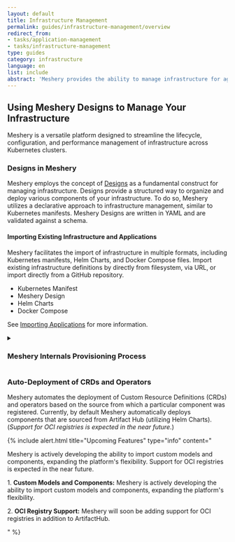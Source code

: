 ```yaml
---
layout: default
title: Infrastructure Management
permalink: guides/infrastructure-management/overview
redirect_from: 
- tasks/application-management
- tasks/infrastructure-management
type: guides
category: infrastructure
language: en
list: include
abstract: 'Meshery provides the ability to manage infrastructure for agility, maintainability, diversity, reliability and isolation, security, and speed.'
---
```


## Using Meshery Designs to Manage Your Infrastructure

Meshery is a versatile platform designed to streamline the lifecycle, configuration, and performance management of infrastructure across Kubernetes clusters.

### Designs in Meshery

Meshery employs the concept of [Designs]({{site.baseurl}}/concepts/logical/designs) as a fundamental construct for managing infrastructure. Designs provide a structured way to organize and deploy various components of your infrastructure. To do so, Meshery utilizes a declarative approach to infrastructure management, similar to Kubernetes manifests. Meshery Designs are written in YAML and are validated against a schema.

#### Importing Existing Infrastructure and Applications

Meshery facilitates the import of infrastructure in multiple formats, including Kubernetes manifests, Helm Charts, and Docker Compose files. Import existing infrastructure definitions by directly from filesystem, via URL, or import directly from a GitHub repository.

- Kubernetes Manifest
- Meshery Design
- Helm Charts
- Docker Compose

See [Importing Applications]({{site.baseurl}}guides/configuration-management/importing-designs) for more information.

<details>
<summary>
<h3>Meshery Internals Provisioning Process</h3>
</summary>
<p>When a request is made to provision a design, it undergoes the following stages:</p>
<h4>1. Import of Referenced Designs</h4>
<p>A Design may reference any number of other Designs, in essence, a Design may import any number of other Designs.  As an editor of a Design, you can make reference to another Design, while following principles of reusing and DRY (Do Not Repeat Yourself). Any referenced Design will subsequently be imported during the provisioning moment. To reference another design, do so by adding the following annotation <pre>type: $(#use \<url-of-remote-pattern\>)</pre> in your Design file. The referenced design will be expanded from the source.</p>
<h4>2. Identification</h4>
<p>Meshery relies on components registered at boot time. Only registered models and components can be managed with Meshery. Currently, models from the ArtifactHub repository are supported.</p>
<h4>3. Validation</h4>
<p>Components in the design are validated against the schema, ensuring consistency, similar to Kubernetes object validation but tailored for Designs.</p>
<h4>4. Dependency Detection and Resolution</h4>
<p>Meshery identifies and resolves dependencies among components. The order of provisioning is critical for successful deployment, and circular dependencies result in the termination of the request.</p>
<h4>5. Provisioning</h4>
<p>A Directed Acyclic Graph (DAG) generated in the previous step is processed. Dependent components are processed sequentially, while others are processed in parallel. Meshery intelligently handles the deployment order to ensure successful deployment.</p>
</details>

<h3>Auto-Deployment of CRDs and Operators</h3>

Meshery automates the deployment of Custom Resource Definitions (CRDs) and operators based on the source from which a particular component was registered. Currently, by default Meshery automatically deploys components that are sourced from Artifact Hub (utilizing Helm Charts). (_Support for OCI registries is expected in the near future._)

{% include alert.html title="Upcoming Features" type="info" content="<p>Meshery is actively developing the ability to import custom models and components, expanding the platform's flexibility. Support for OCI registries is expected in the near future.</p>
<p>1. <b>Custom Models and Components:</b>
  Meshery is actively developing the ability to import custom models and components, expanding the platform's flexibility.</p>
<p>2. <b>OCI Registry Support:</b>
  Meshery will soon be adding support for OCI registries in addition to ArtifactHub.
  </p>" %}
